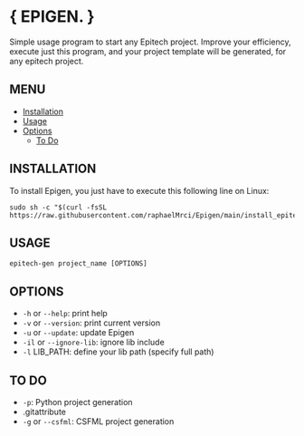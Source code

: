 # { EPIGEN. }

Simple usage program to start any Epitech project.
Improve your efficiency, execute just this program, and your project template will be generated, for any epitech project.

## MENU

-   [Installation](#installation)
-   [Usage](#usage)
-   [Options](#options)
    -   [To Do](#to-do)

## INSTALLATION

To install Epigen, you just have to execute this following line on Linux:

```
sudo sh -c "$(curl -fsSL https://raw.githubusercontent.com/raphaelMrci/Epigen/main/install_epitech_gen.sh)"
```

## USAGE

`epitech-gen project_name [OPTIONS]`

## OPTIONS

-   `-h` or `--help`: print help
-   `-v` or `--version`: print current version
-   `-u` or `--update`: update Epigen
-   `-il` or `--ignore-lib`: ignore lib include
-   `-l` LIB_PATH: define your lib path (specify full path)

## TO DO

-   `-p`: Python project generation
-   .gitattribute
-   `-g` or `--csfml`: CSFML project generation
